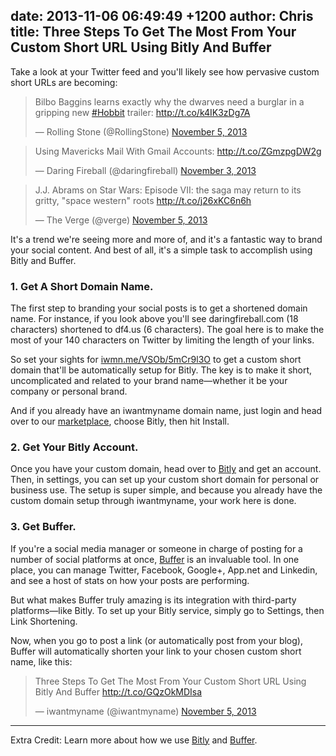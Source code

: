 date: 2013-11-06 06:49:49 +1200
author: Chris
title: Three Steps To Get The Most From Your Custom Short URL Using Bitly And Buffer
----

<!-- excerpt -->

Take a look at your Twitter feed and you'll likely see how pervasive custom short URLs are becoming:

<blockquote class="twitter-tweet" lang="en"><p>Bilbo Baggins learns exactly why the dwarves need a burglar in a gripping new <a href="https://twitter.com/search?q=%23Hobbit&amp;src=hash">#Hobbit</a> trailer: <a href="http://t.co/k4IK3zDg7A">http://t.co/k4IK3zDg7A</a></p>&mdash; Rolling Stone (@RollingStone) <a href="https://twitter.com/RollingStone/statuses/397742880129044480">November 5, 2013</a></blockquote>
<script async src="//platform.twitter.com/widgets.js" charset="utf-8"></script>

<blockquote class="twitter-tweet" lang="en"><p>Using Mavericks Mail With Gmail Accounts: <a href="http://t.co/ZGmzpgDW2g">http://t.co/ZGmzpgDW2g</a></p>&mdash; Daring Fireball (@daringfireball) <a href="https://twitter.com/daringfireball/statuses/397107075144105984">November 3, 2013</a></blockquote>
<script async src="//platform.twitter.com/widgets.js" charset="utf-8"></script>

<blockquote class="twitter-tweet" lang="en"><p>J.J. Abrams on Star Wars: Episode VII: the saga may return to its gritty, &quot;space western&quot; roots <a href="http://t.co/j26xKC6n6h">http://t.co/j26xKC6n6h</a></p>&mdash; The Verge (@verge) <a href="https://twitter.com/verge/statuses/397753405130559488">November 5, 2013</a></blockquote>
<script async src="//platform.twitter.com/widgets.js" charset="utf-8"></script>

It's a trend we're seeing more and more of, and it's a fantastic way to brand your social content. And best of all, it's a simple task to accomplish using Bitly and Buffer. 

<!-- /excerpt -->

### 1. Get A Short Domain Name. 

The first step to branding your social posts is to get a shortened domain name. For instance, if you look above you'll see daringfireball.com (18 characters) shortened to df4.us (6 characters). The goal here is to make the most of your 140 characters on Twitter by limiting the length of your links. 

So set your sights for [iwmn.me/VSOb/5mCr9l3O](http://iwmn.me/VSOb/5mCr9l3O) to get a custom short domain that'll be automatically setup for Bitly. The key is to make it short, uncomplicated and related to your brand name—whether it be your company or personal brand. 

And if you already have an iwantmyname domain name, just login and head over to our [marketplace](https://iwantmyname.com/services), choose Bitly, then hit Install. 

### 2. Get Your Bitly Account.

Once you have your custom domain, head over to [Bitly](https://bitly.com) and get an account. Then, in settings, you can set up your custom short domain for personal or business use. The setup is super simple, and because you already have the custom domain setup through iwantmyname, your work here is done.

### 3. Get Buffer. 

If you're a social media manager or someone in charge of posting for a number of social platforms at once, [Buffer](https://bufferapp.com) is an invaluable tool. In one place, you can manage Twitter, Facebook, Google+, App.net and Linkedin, and see a host of stats on how your posts are performing. 

But what makes Buffer truly amazing is its integration with third-party platforms—like Bitly. To set up your Bitly service, simply go to Settings, then Link Shortening. 

Now, when you go to post a link (or automatically post from your blog), Buffer will automatically shorten your link to your chosen custom short name, like this:

<blockquote class="twitter-tweet" lang="en"><p>Three Steps To Get The Most From Your Custom Short URL Using Bitly And Buffer <a href="http://t.co/GQzOkMDIsa">http://t.co/GQzOkMDIsa</a></p>&mdash; iwantmyname (@iwantmyname) <a href="https://twitter.com/iwantmyname/statuses/397791387275366400">November 5, 2013</a></blockquote>
<script async src="//platform.twitter.com/widgets.js" charset="utf-8"></script>

***

Extra Credit: Learn more about how we use [Bitly](https://iwantmyname.com/blog/2013/10/the-tools-we-use-bitly-for-link-shortening.html) and [Buffer](https://iwantmyname.com/blog/2013/10/the-tools-we-use-buffer-for-social-posting-and-analytics-1.html).
